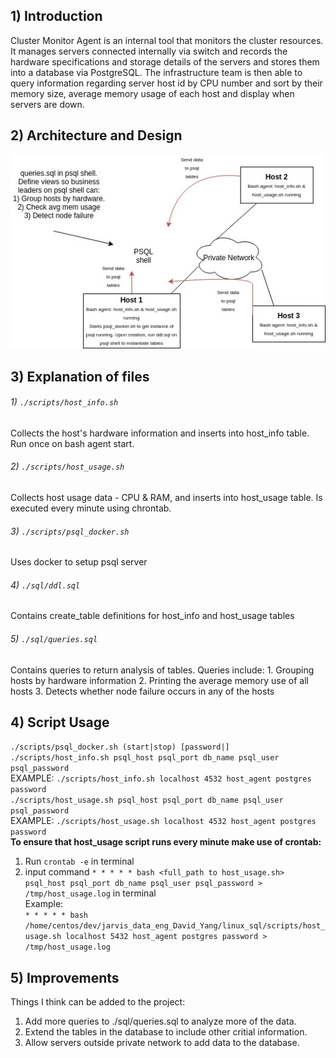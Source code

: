 ## 1) Introduction ##
Cluster Monitor Agent is an internal tool that monitors the cluster resources. It manages servers connected 
internally via switch and records the hardware specifications and storage details of the servers and stores 
them into a database via PostgreSQL. The infrastructure team is then able to query information regarding server 
host id by CPU number and sort by their memory size, average memory usage of each host and display when servers 
are down.

## 2) Architecture and Design ##
![my_architecture](./assets/linuxSqlArchitecture.jpg)

## 3) Explanation of files ##
###### 1) `./scripts/host_info.sh` ######
Collects the host's hardware information and inserts into host_info table. Run once on bash agent start.
###### 2) `./scripts/host_usage.sh` ######
Collects host usage data - CPU & RAM, and inserts into host_usage table. Is executed every minute using chrontab.
###### 3) `./scripts/psql_docker.sh` ######
Uses docker to setup psql server
###### 4) `./sql/ddl.sql` ######
Contains create_table definitions for host_info and host_usage tables
###### 5) `./sql/queries.sql` ######
Contains queries to return analysis of tables. Queries include:
	1. Grouping hosts by hardware information
	2. Printing the average memory use of all hosts
	3. Detects whether node failure occurs in any of the hosts


## 4) Script Usage ##
`./scripts/psql_docker.sh (start|stop) [password|]` <br /> 
`./scripts/host_info.sh psql_host psql_port db_name psql_user psql_password` <br /> 
	EXAMPLE: `./scripts/host_info.sh localhost 4532 host_agent postgres password` <br /> 
`./scripts/host_usage.sh psql_host psql_port db_name psql_user psql_password` <br /> 
	EXAMPLE: `./scripts/host_usage.sh localhost 4532 host_agent postgres password` <br /> 
**To ensure that host_usage script runs every minute make use of crontab:** 
1. Run `crontab -e` in terminal
2. input command `* * * * * bash <full_path to host_usage.sh>  psql_host psql_port db_name psql_user psql_password > /tmp/host_usage.log` in terminal <br /> 
	Example: <br />
`* * * * * bash /home/centos/dev/jarvis_data_eng_David_Yang/linux_sql/scripts/host_usage.sh localhost 5432 host_agent postgres password > /tmp/host_usage.log` 

## 5) Improvements ##
Things I think can be added to the project:
1) Add more queries to ./sql/queries.sql to analyze more of the data.
2) Extend the tables in the database to include other critial information.
3) Allow servers outside private network to add data to the database.

